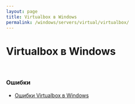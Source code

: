 ```yaml
---
layout: page
title: Virtualbox в Windows
permalink: /windows/servers/virtual/virtualbox/
---
```


# Virtualbox в Windows

<br/>

### Ошибки


<ul>
    <li><a href="/windows/servers/virtual/virtualbox/errors/">Ошибки Virtualbox в Windows</a></li>
</ul>
